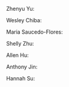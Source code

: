 Zhenyu Yu:  

Wesley Chiba:  

Maria Saucedo-Flores:  

Shelly Zhu:  

Allen Hu: 

Anthony Jin: 

Hannah Su:  
